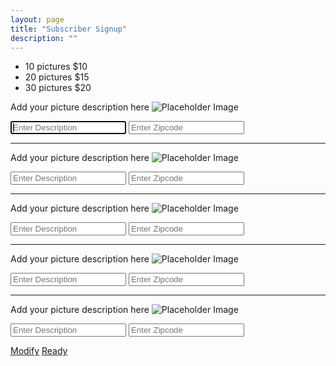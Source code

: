 ```yaml
---
layout: page
title: "Subscriber Signup"
description: ""
---
```


* 10 pictures $10
* 20 pictures $15
* 30 pictures $20

<label for="inputPictureDescription" class="sr-only">Add your picture description here</label>
![Placeholder Image](/lcorner/images/placeholder_image.jpg)

<input type="email" id="inputPictureDescription" class="form-control" placeholder="Enter Description" required autofocus />

<input type="text" id="inputZip" class="form-control" placeholder="Enter Zipcode" required />

---

<label for="inputPictureDescription" class="sr-only">Add your picture description here</label>
![Placeholder Image](/lcorner/images/placeholder_image.jpg)

<input type="email" id="inputPictureDescription" class="form-control" placeholder="Enter Description" required autofocus />

<input type="text" id="inputZip" class="form-control" placeholder="Enter Zipcode" required />

---

<label for="inputPictureDescription" class="sr-only">Add your picture description here</label>
![Placeholder Image](/lcorner/images/placeholder_image.jpg)

<input type="email" id="inputPictureDescription" class="form-control" placeholder="Enter Description" required autofocus />

<input type="text" id="inputZip" class="form-control" placeholder="Enter Zipcode" required />

---

<label for="inputPictureDescription" class="sr-only">Add your picture description here</label>
![Placeholder Image](/lcorner/images/placeholder_image.jpg)

<input type="email" id="inputPictureDescription" class="form-control" placeholder="Enter Description" required autofocus />

<input type="text" id="inputZip" class="form-control" placeholder="Enter Zipcode" required />

---

<label for="inputPictureDescription" class="sr-only">Add your picture description here</label>
![Placeholder Image](/lcorner/images/placeholder_image.jpg)

<input type="email" id="inputPictureDescription" class="form-control" placeholder="Enter Description" required autofocus />

<input type="text" id="inputZip" class="form-control" placeholder="Enter Zipcode" required />

<a class="btn btn-primary" href="{{ site.baseurl }}/profile/">Modify</a> <a class="btn btn-primary" href="{{ site.baseurl }}/profile/">Ready</a>